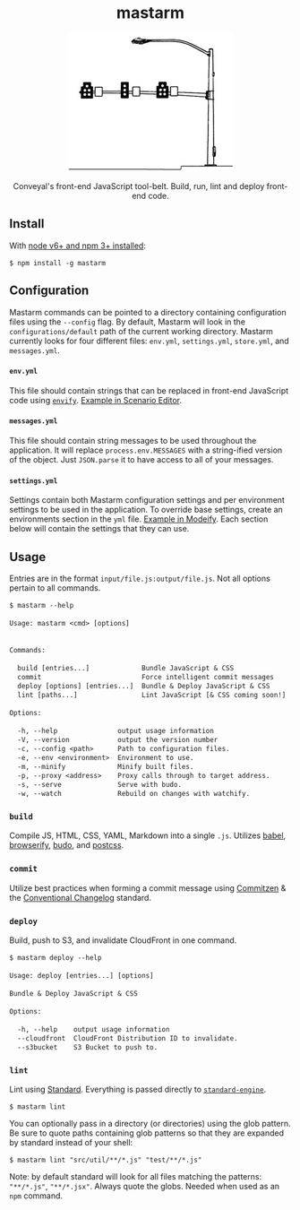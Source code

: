 <h1 align="center">mastarm</h1>

<p align="center"><img src="mastarm.png" /></p>

<p align="center">Conveyal's front-end JavaScript tool-belt. Build, run, lint and deploy front-end code.</p>

## Install

With [node v6+ and npm 3+ installed](https://nodejs.org/en/download/current/):

```shell
$ npm install -g mastarm
```

## Configuration

Mastarm commands can be pointed to a directory containing configuration files using the `--config` flag. By default, Mastarm will look in the `configurations/default` path of the current working directory. Mastarm currently looks for four different files: `env.yml`, `settings.yml`, `store.yml`, and `messages.yml`.

#### `env.yml`

This file should contain strings that can be replaced in front-end JavaScript code using [`envify`](https://github.com/hughsk/envify). [Example in Scenario Editor](https://github.com/conveyal/scenario-editor/blob/master/configurations/default/env.yml.tmp).

#### `messages.yml`

This file should contain string messages to be used throughout the application. It will replace `process.env.MESSAGES` with a string-ified version of the object. Just `JSON.parse` it to have access to all of your messages.

#### `settings.yml`

Settings contain both Mastarm configuration settings and per environment settings to be used in the application. To override base settings, create an environments section in the `yml` file. [Example in Modeify](https://github.com/conveyal/modeify/blob/master/configurations/example/settings.yml#L40). Each section below will contain the settings that they can use.

## Usage

Entries are in the format `input/file.js:output/file.js`. Not all options pertain to all commands.

```shell
$ mastarm --help

Usage: mastarm <cmd> [options]


Commands:

  build [entries...]             Bundle JavaScript & CSS
  commit                         Force intelligent commit messages
  deploy [options] [entries...]  Bundle & Deploy JavaScript & CSS
  lint [paths...]                Lint JavaScript [& CSS coming soon!]

Options:

  -h, --help               output usage information
  -V, --version            output the version number
  -c, --config <path>      Path to configuration files.
  -e, --env <environment>  Environment to use.
  -m, --minify             Minify built files.
  -p, --proxy <address>    Proxy calls through to target address.
  -s, --serve              Serve with budo.
  -w, --watch              Rebuild on changes with watchify.

```

### `build`

Compile JS, HTML, CSS, YAML, Markdown into a single `.js`. Utilizes [babel](https://babeljs.io/), [browserify](https://github.com/substack/node-browserify), [budo](https://github.com/mattdesl/budo), and [postcss](http://postcss.org/).

### `commit`

Utilize best practices when forming a commit message using [Commitzen](http://commitizen.github.io/cz-cli/) & the [Conventional Changelog](https://github.com/conventional-changelog/conventional-changelog) standard.

### `deploy`

Build, push to S3, and invalidate CloudFront in one command.

```shell
$ mastarm deploy --help

Usage: deploy [entries...] [options]

Bundle & Deploy JavaScript & CSS

Options:

  -h, --help    output usage information
  --cloudfront  CloudFront Distribution ID to invalidate.
  --s3bucket    S3 Bucket to push to.

```

### `lint`

Lint using [Standard](http://standardjs.com/). Everything is passed directly to [`standard-engine`](https://github.com/Flet/standard-engine).

```shell
$ mastarm lint
```

You can optionally pass in a directory (or directories) using the glob pattern. Be sure to quote paths containing glob patterns so that they are expanded by standard instead of your shell:

```shell
$ mastarm lint "src/util/**/*.js" "test/**/*.js"
```

Note: by default standard will look for all files matching the patterns: `"**/*.js"`, `"**/*.jsx"`. Always quote the globs. Needed when used as an `npm` command.
